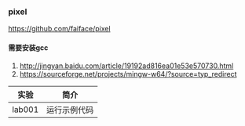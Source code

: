 ### pixel
https://github.com/faiface/pixel

#### 需要安装gcc
1. http://jingyan.baidu.com/article/19192ad816ea01e53e570730.html
2. https://sourceforge.net/projects/mingw-w64/?source=typ_redirect

|实验|简介|
|---|---|
|lab001|运行示例代码|